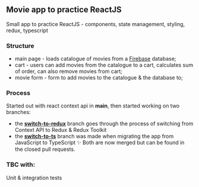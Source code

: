 ## Movie app to practice ReactJS

Small app to practice ReactJS - components, state management, styling, redux, typescript

### Structure
* main page - loads catalogue of movies from a [Firebase](https://firebase.google.com/) database;
* cart - users can add movies from the catalogue to a cart, calculates sum of order, can also remove movies from cart;
* movie form - form to add movies to the catalogue & the database to;

### Process

Started out with react context api in **main**, then started working on two branches:
* the **[switch-to-redux](https://github.com/L-Ignatova/movie-app/tree/switch-to-redux)** branch goes through the process of switching from Context API to Redux & Redux Toolkit
* the **[switch-to-ts](https://github.com/L-Ignatova/movie-app/tree/switch-to-ts)** branch was made when migrating the app from JavaScript to TypeScript :sparkles:
Both are now merged but can be found in the closed pull requests.

### TBC with:

Unit & integration tests